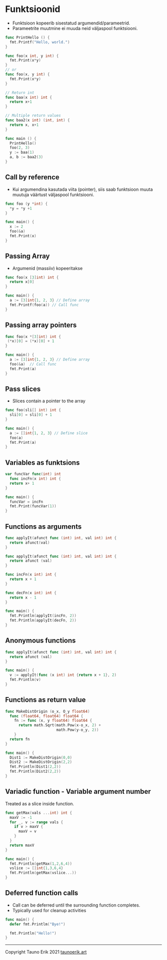 # Funktsioonid

* Funktsioon kopeerib sisestatud argumendid/parameetrid.
* Parameetrite muutmine ei muuda neid väljaspool funktsiooni.

```Go
func PrintHello () {
  fmt.Printf("Hello, world.")
}

func foo(x int, y int) {
  fmt.Print(x*y)
}
// or
func foo(x, y int) {
  fmt.Print(x*y)
}

// Return int
func baa(x int) int {
  return x+1
}

// Multiple return values
func baa2(x int) (int, int) {
  return x, x+1
}

func main () {
  PrintHello()
  foo(2, 3)
  y := baa(1)
  a, b := baa2(3)
}
```

## Call by reference

* Kui argumendina kasutada viita (pointer), siis saab funktsioon muuta muutuja väärtust väljaspool funktsiooni.

```Go
func foo (y *int) {
  *y = *y +1
}

func main() {
  x := 2
  foo(&a)
  fmt.Print(x)
}
```

## Passing Array

* Argumenid (massiiv) kopeeritakse

```Go
func foo(x [3]int) int {
  return x[0]
}

func main() {
  a := [3]int{1, 2, 3} // Define array
  fmt.Printf(foo(a)) // Call func
}
```

## Passing array pointers

```Go
func foo(x *[3]int) int {
 (*x)[0] = (*x)[0] + 1
}

func main() {
  a := [3]int{1, 2, 3} // Define array
  foo(&a)  // Call func
  fmt.Print(a) 
}
```

## Pass slices

* Slices contain a pointer to the array

```Go
func foo(sli[] int) int {
  sli[0] = sli[0] + 1
}

func main() {
  a := []int{1, 2, 3} // Define slice
  foo(a)
  fmt.Print(a)
}
```

## Variables as funktsions

```Go
var funcVar func(int) int
  func incFn(x int) int {
  return x+ 1
}

func main() {
  funcVar = incFn
  fmt.Print(funcVar(1))
}
```

## Functions as arguments

```Go
func applyIt(afunct func (int) int, val int) int {
  return afunct(val)
}
```

```Go
func applyIt(afunct func (int) int, val int) int {
  return afunct (val)
}

func incFn(x int) int {
  return x + 1
}

func decFn(x int) int {
  return x - 1
}

func main() {
  fmt.Println(applyIt(incFn, 2))
  fmt.Println(applyIt(decFn, 2))
}
```

## Anonymous functions

```Go
func applyIt(afunct func (int) int, val int) int {
  return afunct (val)
}

func main() {
  v := applyIt(func (x int) int {return x + 1}, 2)
  fmt.Println(v)
}
```

## Functions as return value

```Go
func MakeDistOrigin (o_x, O_y float64)
  func (float64, float64) float64 {
    fn := func (x, y float64) float64 {
      return math.Sqrt(math.Pow(x-o_x, 2) + 
                       math.Pow(y-o_y, 2))
    }
  return fn
}

func main() {
  Dist1 := MakeDistOrigin(0,0)
  Dist2 := MakeDistOrigin(2,2)
  fmt.Println(Dist1(2,2))
  fmt.Println(Dist2(2,2))
}
```

## Variadic function - Variable argument number

Treated as a slice inside function.

```Go
func getMax(vals ...int) int {
  maxV := -1
  for _, v := range vals {
    if v > maxV {
      maxV = v
    }
  }
  return maxV
}

func main() {
  fmt.Println(getMax(1,2,6,4))
  vslice := []int{1,3,6,4}
  fmt.Println(getMax(vslice...))
}
```

## Deferred function calls

* Call can be deferred until the surrounding function completes.
* Typically used for cleanup activities

```Go
func main() {
  defer fmt.Printlm("Bye!")

  fmt.Println("Hello!")
}
```

 ___

Copyright Tauno Erik 2021 [taunoerik.art](https://taunoerik.art/)
